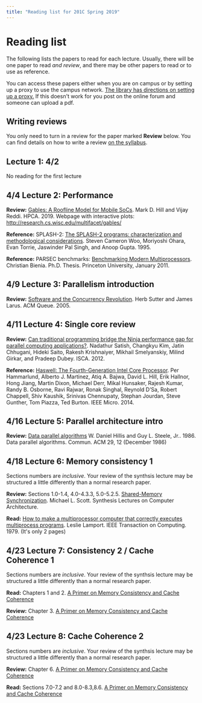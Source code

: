 ```yaml
---
title: "Reading list for 201C Spring 2019"
---
```


# Reading list

The following lists the papers to read for each lecture.
Usually, there will be one paper to read *and review*, and there may be other papers to read or to use as reference.

You can access these papers either when you are on campus or by setting up a proxy to use the campus network. [The library has directions on setting up a proxy.](https://www.library.ucdavis.edu/service/connect-from-off-campus/)
If this doesn't work for you post on the online forum and someone can upload a pdf.

## Writing reviews

You only need to turn in a review for the paper marked **Review** below.
You can find details on how to write a review [on the syllabus](syllabus.md#paper-reviews).

## Lecture 1: 4/2

No reading for the first lecture

## 4/4 Lecture 2: Performance

**Review:** [Gables: A Roofline Model for Mobile SoCs](http://research.cs.wisc.edu/multifacet/papers/hpca19_gables.pdf). Mark D. Hill and Vijay Reddi. HPCA. 2019.
Webpage with interactive plots: http://research.cs.wisc.edu/multifacet/gables/

**Reference:** SPLASH-2: [The SPLASH-2 programs: characterization and methodological considerations](https://dl.acm.org/citation.cfm?id=223990). Steven Cameron Woo, Moriyoshi Ohara, Evan Torrie, Jaswinder Pal Singh, and Anoop Gupta. 1995.

**Reference:** PARSEC benchmarks: [Benchmarking Modern Multiprocessors](https://parsec.cs.princeton.edu/publications/bienia11benchmarking.pdf). Christian Bienia. Ph.D. Thesis. Princeton University, January 2011.

## 4/9 Lecture 3: Parallelism introduction

**Review:** [Software and the Concurrency Revolution](https://dl.acm.org/citation.cfm?id=1095421). Herb Sutter and James Larus. ACM Queue. 2005.

## 4/11 Lecture 4: Single core review

**Review:** [Can traditional programming bridge the Ninja performance gap for parallel computing applications?](https://dl.acm.org/citation.cfm?id=2337210). Nadathur Satish, Changkyu Kim, Jatin Chhugani, Hideki Saito, Rakesh Krishnaiyer, Mikhail Smelyanskiy, Milind Girkar, and Pradeep Dubey. ISCA. 2012.

**Reference:** [Haswell: The Fourth-Generation Intel Core Processor](https://ieeexplore.ieee.org/document/6762795). Per Hammarlund, Alberto J. Martinez,
Atiq A. Bajwa, David L. Hill, Erik Hallnor, Hong Jiang, Martin Dixon, Michael Derr, Mikal Hunsaker, Rajesh Kumar, Randy B. Osborne, Ravi Rajwar, Ronak Singhal, Reynold D’Sa, Robert Chappell, Shiv Kaushik, Srinivas Chennupaty, Stephan Jourdan, Steve Gunther, Tom Piazza, Ted Burton. IEEE Micro. 2014.

## 4/16 Lecture 5: Parallel architecture intro 

**Review:** [Data parallel algorithms](https://dl.acm.org/citation.cfm?id=7903) W. Daniel Hillis and Guy L. Steele, Jr.. 1986. Data parallel algorithms. Commun. ACM 29, 12 (December 1986)

## 4/18 Lecture 6: Memory consistency 1

Sections numbers are *inclusive*. Your review of the synthsis lecture may be structured a little differently than a normal research paper.

**Review:** Sections 1.0-1.4, 4.0-4.3.3, 5.0-5.2.5. [Shared-Memory Synchronization](https://www.morganclaypool.com/doi/abs/10.2200/S00499ED1V01Y201304CAC023). Michael L. Scott. Synthesis Lectures on Computer Architecture.

**Read:** [How to make a multiprocessor computer that correctly executes multiprocess programs](dist/toc79_sc.pdf). Leslie Lamport. IEEE Transaction on Computing. 1979. (It's only 2 pages)

## 4/23 Lecture 7: Consistency 2 / Cache Coherence 1

Sections numbers are *inclusive*. Your review of the synthsis lecture may be structured a little differently than a normal research paper.

**Read:** Chapters 1 and 2. [A Primer on Memory Consistency and Cache Coherence](https://www.morganclaypool.com/doi/abs/10.2200/S00346ED1V01Y201104CAC016)

**Review:** Chapter 3. [A Primer on Memory Consistency and Cache Coherence](https://www.morganclaypool.com/doi/abs/10.2200/S00346ED1V01Y201104CAC016)

## 4/23 Lecture 8: Cache Coherence 2

Sections numbers are *inclusive*. Your review of the synthsis lecture may be structured a little differently than a normal research paper.

**Review:** Chapter 6. [A Primer on Memory Consistency and Cache Coherence](https://www.morganclaypool.com/doi/abs/10.2200/S00346ED1V01Y201104CAC016)

**Read:** Sections 7.0-7.2 and 8.0-8.3,8.6. [A Primer on Memory Consistency and Cache Coherence](https://www.morganclaypool.com/doi/abs/10.2200/S00346ED1V01Y201104CAC016)
